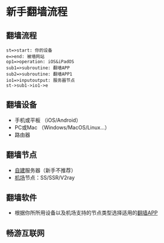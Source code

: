 # 新手翻墙流程

## 翻墙流程
```flow
st=>start: 你的设备
e=>end: 被墙网站
op1=>operation: iOS&iPadOS
sub1=>subroutine: 翻墙APP
sub2=>subroutine: 翻墙APP1
io1=>inputoutput: 服务器节点
st->sub1->io1->e
```

## 翻墙设备
* 手机或平板 （iOS/Android）
* PC或Mac （Windows/MacOS/Linux...）
* 路由器 

## 翻墙节点
* [自建](https://www.net-door.cc/jiaoben)服务器（新手不推荐）
* [机场](https://www.net-door.cc/jichang)节点：SS/SSR/V2ray

## 翻墙软件
* 根据你所所用设备以及机场支持的节点类型选择适用的[翻墙APP](https://www.net-door.cc/app)

## 畅游互联网

